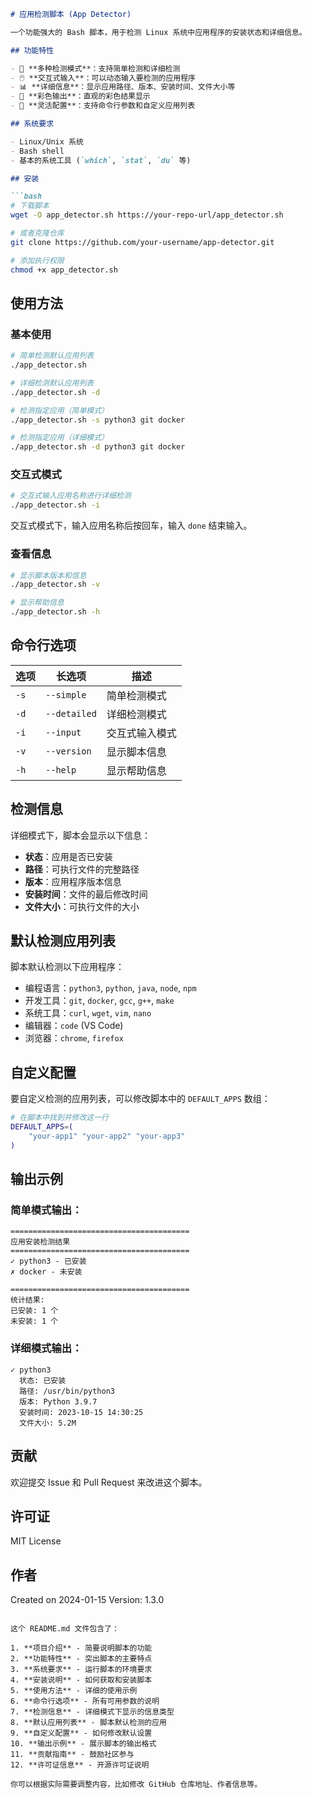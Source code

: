 ```markdown
# 应用检测脚本 (App Detector)

一个功能强大的 Bash 脚本，用于检测 Linux 系统中应用程序的安装状态和详细信息。

## 功能特性

- 🎯 **多种检测模式**：支持简单检测和详细检测
- 🖱️ **交互式输入**：可以动态输入要检测的应用程序
- 📊 **详细信息**：显示应用路径、版本、安装时间、文件大小等
- 🎨 **彩色输出**：直观的彩色结果显示
- 🔧 **灵活配置**：支持命令行参数和自定义应用列表

## 系统要求

- Linux/Unix 系统
- Bash shell
- 基本的系统工具 (`which`, `stat`, `du` 等)

## 安装

```bash
# 下载脚本
wget -O app_detector.sh https://your-repo-url/app_detector.sh

# 或者克隆仓库
git clone https://github.com/your-username/app-detector.git

# 添加执行权限
chmod +x app_detector.sh
```

## 使用方法

### 基本使用

```bash
# 简单检测默认应用列表
./app_detector.sh

# 详细检测默认应用列表
./app_detector.sh -d

# 检测指定应用（简单模式）
./app_detector.sh -s python3 git docker

# 检测指定应用（详细模式）
./app_detector.sh -d python3 git docker
```

### 交互式模式

```bash
# 交互式输入应用名称进行详细检测
./app_detector.sh -i
```

交互式模式下，输入应用名称后按回车，输入 `done` 结束输入。

### 查看信息

```bash
# 显示脚本版本和信息
./app_detector.sh -v

# 显示帮助信息
./app_detector.sh -h
```

## 命令行选项

| 选项 | 长选项 | 描述 |
|------|--------|------|
| `-s` | `--simple` | 简单检测模式 |
| `-d` | `--detailed` | 详细检测模式 |
| `-i` | `--input` | 交互式输入模式 |
| `-v` | `--version` | 显示脚本信息 |
| `-h` | `--help` | 显示帮助信息 |

## 检测信息

详细模式下，脚本会显示以下信息：

- **状态**：应用是否已安装
- **路径**：可执行文件的完整路径
- **版本**：应用程序版本信息
- **安装时间**：文件的最后修改时间
- **文件大小**：可执行文件的大小

## 默认检测应用列表

脚本默认检测以下应用程序：
- 编程语言：`python3`, `python`, `java`, `node`, `npm`
- 开发工具：`git`, `docker`, `gcc`, `g++`, `make`
- 系统工具：`curl`, `wget`, `vim`, `nano`
- 编辑器：`code` (VS Code)
- 浏览器：`chrome`, `firefox`

## 自定义配置

要自定义检测的应用列表，可以修改脚本中的 `DEFAULT_APPS` 数组：

```bash
# 在脚本中找到并修改这一行
DEFAULT_APPS=(
    "your-app1" "your-app2" "your-app3"
)
```

## 输出示例

### 简单模式输出：
```
========================================
应用安装检测结果
========================================
✓ python3 - 已安装
✗ docker - 未安装

========================================
统计结果:
已安装: 1 个
未安装: 1 个
```

### 详细模式输出：
```
✓ python3
  状态: 已安装
  路径: /usr/bin/python3
  版本: Python 3.9.7
  安装时间: 2023-10-15 14:30:25
  文件大小: 5.2M
```

## 贡献

欢迎提交 Issue 和 Pull Request 来改进这个脚本。

## 许可证

MIT License

## 作者

Created on 2024-01-15
Version: 1.3.0
```

这个 README.md 文件包含了：

1. **项目介绍** - 简要说明脚本的功能
2. **功能特性** - 突出脚本的主要特点
3. **系统要求** - 运行脚本的环境要求
4. **安装说明** - 如何获取和安装脚本
5. **使用方法** - 详细的使用示例
6. **命令行选项** - 所有可用参数的说明
7. **检测信息** - 详细模式下显示的信息类型
8. **默认应用列表** - 脚本默认检测的应用
9. **自定义配置** - 如何修改默认设置
10. **输出示例** - 展示脚本的输出格式
11. **贡献指南** - 鼓励社区参与
12. **许可证信息** - 开源许可证说明

你可以根据实际需要调整内容，比如修改 GitHub 仓库地址、作者信息等。
